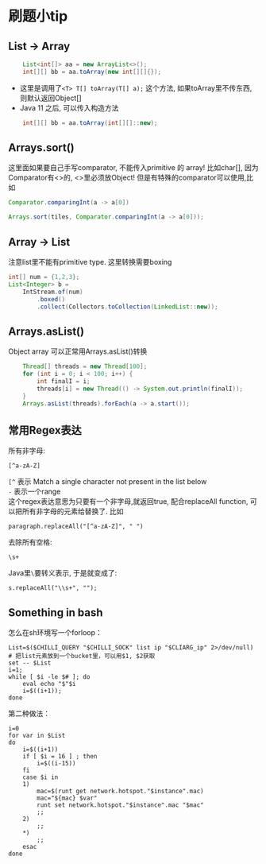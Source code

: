 # 刷题小tip
## List -> Array
```java
    List<int[]> aa = new ArrayList<>();
    int[][] bb = aa.toArray(new int[][]{});
```
- 这里是调用了`<T> T[] toArray(T[] a);` 这个方法, 如果toArray里不传东西, 则默认返回Object[]
- Java 11 之后, 可以传入构造方法
```java
    int[][] bb = aa.toArray(int[][]::new);
```
## Arrays.sort()
这里面如果要自己手写comparator, 不能传入primitive 的 array! 比如char[], 因为Comparator有<>的, <>里必须放Object!
但是有特殊的comparator可以使用,比如
```java
Comparator.comparingInt(a -> a[0])

Arrays.sort(tiles, Comparator.comparingInt(a -> a[0]));
```
## Array -> List
注意list里不能有primitive type. 这里转换需要boxing
```java
int[] num = {1,2,3};
List<Integer> b = 
    IntStream.of(num)
        .boxed()
        .collect(Collectors.toCollection(LinkedList::new));
```

## Arrays.asList()
Object array 可以正常用Arrays.asList()转换
```java
    Thread[] threads = new Thread[100];
    for (int i = 0; i < 100; i++) {
        int finalI = i;
        threads[i] = new Thread(() -> System.out.println(finalI));
    }
    Arrays.asList(threads).forEach(a -> a.start());
```
## 常用Regex表达
所有非字母:
```
[^a-zA-Z]
```
`[^` 表示 Match a single character not present in the list below  
`-` 表示一个range  
这个regex表达意思为只要有一个非字母,就返回true, 配合replaceAll function, 可以把所有非字母的元素给替换了. 比如
```
paragraph.replaceAll("[^a-zA-Z]", " ")
```
去除所有空格:
```
\s+
```
Java里`\`要转义表示, 于是就变成了:
```
s.replaceAll("\\s+", "");
```

## Something in bash
怎么在sh环境写一个forloop：
```
List=$($CHILLI_QUERY "$CHILLI_SOCK" list ip "$CLIARG_ip" 2>/dev/null)
# 把list元素放到一个bucket里，可以用$1, $2获取
set -- $List
i=1;
while [ $i -le $# ]; do
    eval echo "$"$i
    i=$((i+1));
done
```

第二种做法：
```
i=0
for var in $List
do
    i=$((i+1))
    if [ $i = 16 ] ; then
        i=$((i-15))
    fi
    case $i in
    1)
        mac=$(runt get network.hotspot."$instance".mac)
        mac="${mac} $var"
        runt set network.hotspot."$instance".mac "$mac"
        ;;
    2)
        ;;
    *)
        ;;
    esac
done
```